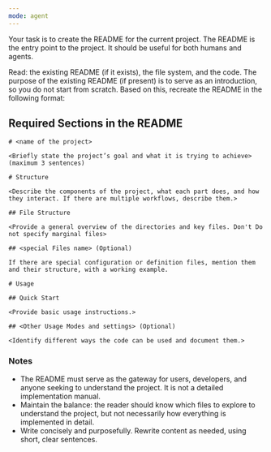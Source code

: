 ```yaml
---
mode: agent
---
```

Your task is to create the README for the current project.
The README is the entry point to the project. It should be useful for both humans and agents.

Read: the existing README (if it exists), the file system, and the code.
The purpose of the existing README (if present) is to serve as an introduction, so you do not start from scratch.
Based on this, recreate the README in the following format:

## Required Sections in the README


```markdwon
# <name of the project>

<Briefly state the project’s goal and what it is trying to achieve> (maximum 3 sentences)

# Structure

<Describe the components of the project, what each part does, and how they interact. If there are multiple workflows, describe them.>

## File Structure

<Provide a general overview of the directories and key files. Don't Do not specify marginal files>  

## <special Files name> (Optional)

If there are special configuration or definition files, mention them and their structure, with a working example.

# Usage

## Quick Start

<Provide basic usage instructions.>  

## <Other Usage Modes and settings> (Optional)

<Identify different ways the code can be used and document them.>  

```

### Notes

* The README must serve as the gateway for users, developers, and anyone seeking to understand the project. It is not a detailed implementation manual.
* Maintain the balance: the reader should know which files to explore to understand the project, but not necessarily how everything is implemented in detail.
* Write concisely and purposefully. Rewrite content as needed, using short, clear sentences.

